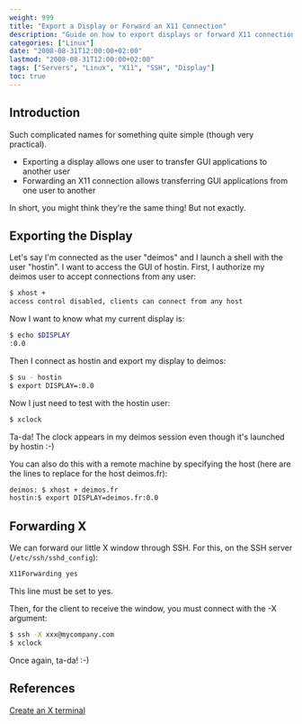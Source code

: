 ```yaml
---
weight: 999
title: "Export a Display or Forward an X11 Connection"
description: "Guide on how to export displays or forward X11 connections to display GUI applications from one user or machine to another."
categories: ["Linux"]
date: "2008-08-31T12:00:00+02:00"
lastmod: "2008-08-31T12:00:00+02:00"
tags: ["Servers", "Linux", "X11", "SSH", "Display"]
toc: true
---
```


## Introduction

Such complicated names for something quite simple (though very practical).

- Exporting a display allows one user to transfer GUI applications to another user
- Forwarding an X11 connection allows transferring GUI applications from one user to another

In short, you might think they're the same thing! But not exactly.

## Exporting the Display

Let's say I'm connected as the user "deimos" and I launch a shell with the user "hostin". I want to access the GUI of hostin. First, I authorize my deimos user to accept connections from any user:

```bash
$ xhost +
access control disabled, clients can connect from any host
```

Now I want to know what my current display is:

```bash
$ echo $DISPLAY
:0.0
```

Then I connect as hostin and export my display to deimos:

```bash
$ su - hostin
$ export DISPLAY=:0.0
```

Now I just need to test with the hostin user:

```bash
$ xclock
```

Ta-da! The clock appears in my deimos session even though it's launched by hostin :-)

You can also do this with a remote machine by specifying the host (here are the lines to replace for the host deimos.fr):

```bash
deimos: $ xhost + deimos.fr
hostin:$ export DISPLAY=deimos.fr:0.0
```

## Forwarding X

We can forward our little X window through SSH. For this, on the SSH server (`/etc/ssh/sshd_config`):

```bash
X11Forwarding yes
```

This line must be set to yes.

Then, for the client to receive the window, you must connect with the -X argument:

```bash
$ ssh -X xxx@mycompany.com
$ xclock
```

Once again, ta-da! :-)

## References

[Create an X terminal](/pdf/creez_un_terminal_x.pdf)
